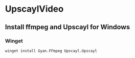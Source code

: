# UpscaylVideo

## Install ffmpeg and Upscayl for Windows

### Winget

```shell
winget install Gyan.FFmpeg Upscayl.Upscayl
```